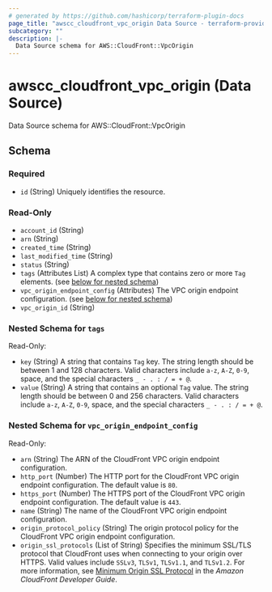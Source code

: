 ```yaml
---
# generated by https://github.com/hashicorp/terraform-plugin-docs
page_title: "awscc_cloudfront_vpc_origin Data Source - terraform-provider-awscc"
subcategory: ""
description: |-
  Data Source schema for AWS::CloudFront::VpcOrigin
---
```


# awscc_cloudfront_vpc_origin (Data Source)

Data Source schema for AWS::CloudFront::VpcOrigin



<!-- schema generated by tfplugindocs -->
## Schema

### Required

- `id` (String) Uniquely identifies the resource.

### Read-Only

- `account_id` (String)
- `arn` (String)
- `created_time` (String)
- `last_modified_time` (String)
- `status` (String)
- `tags` (Attributes List) A complex type that contains zero or more ``Tag`` elements. (see [below for nested schema](#nestedatt--tags))
- `vpc_origin_endpoint_config` (Attributes) The VPC origin endpoint configuration. (see [below for nested schema](#nestedatt--vpc_origin_endpoint_config))
- `vpc_origin_id` (String)

<a id="nestedatt--tags"></a>
### Nested Schema for `tags`

Read-Only:

- `key` (String) A string that contains ``Tag`` key.
 The string length should be between 1 and 128 characters. Valid characters include ``a-z``, ``A-Z``, ``0-9``, space, and the special characters ``_ - . : / = + @``.
- `value` (String) A string that contains an optional ``Tag`` value.
 The string length should be between 0 and 256 characters. Valid characters include ``a-z``, ``A-Z``, ``0-9``, space, and the special characters ``_ - . : / = + @``.


<a id="nestedatt--vpc_origin_endpoint_config"></a>
### Nested Schema for `vpc_origin_endpoint_config`

Read-Only:

- `arn` (String) The ARN of the CloudFront VPC origin endpoint configuration.
- `http_port` (Number) The HTTP port for the CloudFront VPC origin endpoint configuration. The default value is ``80``.
- `https_port` (Number) The HTTPS port of the CloudFront VPC origin endpoint configuration. The default value is ``443``.
- `name` (String) The name of the CloudFront VPC origin endpoint configuration.
- `origin_protocol_policy` (String) The origin protocol policy for the CloudFront VPC origin endpoint configuration.
- `origin_ssl_protocols` (List of String) Specifies the minimum SSL/TLS protocol that CloudFront uses when connecting to your origin over HTTPS. Valid values include ``SSLv3``, ``TLSv1``, ``TLSv1.1``, and ``TLSv1.2``.
 For more information, see [Minimum Origin SSL Protocol](https://docs.aws.amazon.com/AmazonCloudFront/latest/DeveloperGuide/DownloadDistValuesOrigin.html#DownloadDistValuesOriginSSLProtocols) in the *Amazon CloudFront Developer Guide*.

